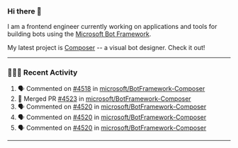 ### Hi there 👋

I am a frontend engineer currently working on applications and tools for building bots using the [Microsoft Bot Framework](https://dev.botframework.com/).

My latest project is [Composer](https://github.com/microsoft/BotFramework-Composer) -- a visual bot designer. Check it out!

---

### 👨🏻‍💻 Recent Activity

<!--START_SECTION:activity-->
1. 🗣 Commented on [#4518](https://github.com/microsoft/BotFramework-Composer/issues/4518) in [microsoft/BotFramework-Composer](https://github.com/microsoft/BotFramework-Composer)
2. 🎉 Merged PR [#4523](https://github.com/microsoft/BotFramework-Composer/pull/4523) in [microsoft/BotFramework-Composer](https://github.com/microsoft/BotFramework-Composer)
3. 🗣 Commented on [#4520](https://github.com/microsoft/BotFramework-Composer/issues/4520) in [microsoft/BotFramework-Composer](https://github.com/microsoft/BotFramework-Composer)
4. 🗣 Commented on [#4520](https://github.com/microsoft/BotFramework-Composer/issues/4520) in [microsoft/BotFramework-Composer](https://github.com/microsoft/BotFramework-Composer)
5. 🗣 Commented on [#4520](https://github.com/microsoft/BotFramework-Composer/issues/4520) in [microsoft/BotFramework-Composer](https://github.com/microsoft/BotFramework-Composer)
<!--END_SECTION:activity-->

---

<!--
**a-b-r-o-w-n/a-b-r-o-w-n** is a ✨ _special_ ✨ repository because its `README.md` (this file) appears on your GitHub profile.

Here are some ideas to get you started:

- 🔭 I’m currently working on ...
- 🌱 I’m currently learning ...
- 👯 I’m looking to collaborate on ...
- 🤔 I’m looking for help with ...
- 💬 Ask me about ...
- 📫 How to reach me: ...
- 😄 Pronouns: ...
- ⚡ Fun fact: ...
-->

